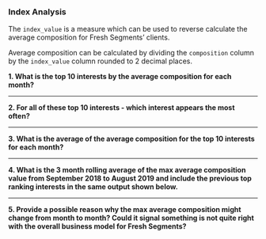 ### Index Analysis

The <code>index_value</code> is a measure which can be used to reverse calculate the average composition for Fresh Segments’ clients.

Average composition can be calculated by dividing the <code>composition</code> column by the <code>index_value</code> column rounded to 2 decimal places.

**1. What is the top 10 interests by the average composition for each month?**

***

**2. For all of these top 10 interests - which interest appears the most often?**

***

**3. What is the average of the average composition for the top 10 interests for each month?**

***

**4. What is the 3 month rolling average of the max average composition value from September 2018 to August 2019 and include the previous top ranking interests in the same output shown below.**

***

**5. Provide a possible reason why the max average composition might change from month to month? Could it signal something is not quite right with the overall business model for Fresh Segments?**

